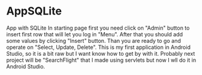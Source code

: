 # AppSQLite
App with SQLite
In starting page first you need click on "Admin" button to insert first row that will let you log in "Menu". 
After that you should add some values by clicking "Insert" button.
Than you are ready to go and operate on "Select, Update, Delete". 
This is my first application in Android Studio, so it is a bit raw but I want know how to get by with it. 
Probably next project will be "SearchFlight" that I made using servlets but now I wll do it in Android Studio.

